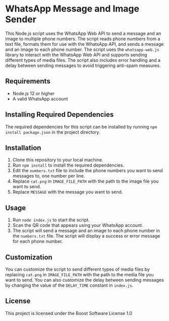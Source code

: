 # WhatsApp Message and Image Sender

This Node.js script uses the WhatsApp Web API to send a message and an image to multiple phone numbers. The script reads phone numbers from a text file, formats them for use with the WhatsApp API, and sends a message and an image to each phone number. The script uses the `whatsapp-web.js` library to interact with the WhatsApp Web API and supports sending different types of media files. The script also includes error handling and a delay between sending messages to avoid triggering anti-spam measures.

## Requirements

- Node.js 12 or higher
- A valid WhatsApp account

## Installing Required Dependencies

The required dependencies for this script can be installed by running `npm install package.json` in the project directory.

## Installation

1. Clone this repository to your local machine.
2. Run `npm install` to install the required dependencies.
3. Edit the `numbers.txt` file to include the phone numbers you want to send messages to, one number per line.
4. Replace `cat.png` in `IMAGE_FILE_PATH` with the path to the image file you want to send.
5. Replace `MESSAGE` with the message you want to send.


## Usage

1. Run `node index.js` to start the script.
2. Scan the QR code that appears using your WhatsApp account.
3. The script will send a message and an image to each phone number in the `numbers.txt` file. The script will display a success or error message for each phone number.

## Customization

You can customize the script to send different types of media files by replacing `cat.png` in `IMAGE_FILE_PATH` with the path to the media file you want to send. You can also customize the delay between sending messages by changing the value of the `DELAY_TIME` constant in `index.js`.

## License

This project is licensed under the Boost Software License 1.0
